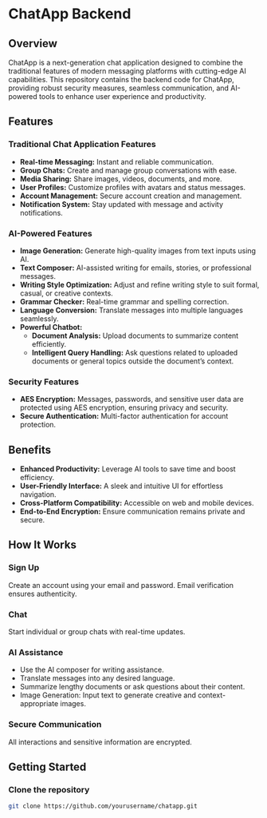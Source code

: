 # ChatApp Backend

## Overview

ChatApp is a next-generation chat application designed to combine the traditional features of modern messaging platforms with cutting-edge AI capabilities. This repository contains the backend code for ChatApp, providing robust security measures, seamless communication, and AI-powered tools to enhance user experience and productivity.

## Features

### Traditional Chat Application Features

- **Real-time Messaging:** Instant and reliable communication.
- **Group Chats:** Create and manage group conversations with ease.
- **Media Sharing:** Share images, videos, documents, and more.
- **User Profiles:** Customize profiles with avatars and status messages.
- **Account Management:** Secure account creation and management.
- **Notification System:** Stay updated with message and activity notifications.

### AI-Powered Features

- **Image Generation:** Generate high-quality images from text inputs using AI.
- **Text Composer:** AI-assisted writing for emails, stories, or professional messages.
- **Writing Style Optimization:** Adjust and refine writing style to suit formal, casual, or creative contexts.
- **Grammar Checker:** Real-time grammar and spelling correction.
- **Language Conversion:** Translate messages into multiple languages seamlessly.
- **Powerful Chatbot:**
  - **Document Analysis:** Upload documents to summarize content efficiently.
  - **Intelligent Query Handling:** Ask questions related to uploaded documents or general topics outside the document’s context.

### Security Features

- **AES Encryption:** Messages, passwords, and sensitive user data are protected using AES encryption, ensuring privacy and security.
- **Secure Authentication:** Multi-factor authentication for account protection.

## Benefits

- **Enhanced Productivity:** Leverage AI tools to save time and boost efficiency.
- **User-Friendly Interface:** A sleek and intuitive UI for effortless navigation.
- **Cross-Platform Compatibility:** Accessible on web and mobile devices.
- **End-to-End Encryption:** Ensure communication remains private and secure.

## How It Works

### Sign Up

Create an account using your email and password. Email verification ensures authenticity.

### Chat

Start individual or group chats with real-time updates.

### AI Assistance

- Use the AI composer for writing assistance.
- Translate messages into any desired language.
- Summarize lengthy documents or ask questions about their content.
- Image Generation: Input text to generate creative and context-appropriate images.

### Secure Communication

All interactions and sensitive information are encrypted.

## Getting Started

### Clone the repository

```sh
git clone https://github.com/yourusername/chatapp.git
